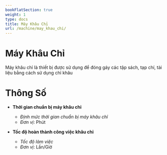 ```yaml
---
bookFlatSection: true
weight: 1
type: docs
title: Máy Khâu Chỉ
url: /machine/may_khau_chi/
---
```


# Máy Khâu Chỉ

Máy khâu chỉ là thiết bị được sử dụng để đóng gáy các tập sách, tạp chí, tài liệu bằng cách sử dụng chỉ khâu

# Thông Số

- **Thời gian chuẩn bị máy khâu chỉ**
  * *Định mức thời gian chuẩn bị máy khâu chỉ*
  * *Đơn vị*: Phút

- **Tốc độ hoàn thành công việc khâu chỉ**
  * *Tốc độ làm việc*
  * *Đơn vị*: Lần/Giờ



